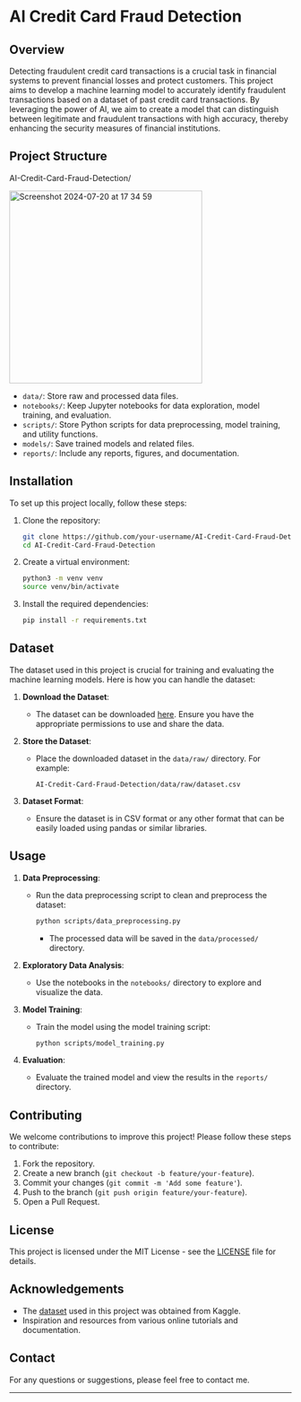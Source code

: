 # AI Credit Card Fraud Detection

## Overview

Detecting fraudulent credit card transactions is a crucial task in financial systems to prevent financial losses and protect customers. This project aims to develop a machine learning model to accurately identify fraudulent transactions based on a dataset of past credit card transactions. By leveraging the power of AI, we aim to create a model that can distinguish between legitimate and fraudulent transactions with high accuracy, thereby enhancing the security measures of financial institutions.

## Project Structure
AI-Credit-Card-Fraud-Detection/

<img width="344" alt="Screenshot 2024-07-20 at 17 34 59" src="https://github.com/user-attachments/assets/10dd35e8-f65a-48fe-8dfe-5434c2d745fa">

- `data/`: Store raw and processed data files.
- `notebooks/`: Keep Jupyter notebooks for data exploration, model training, and evaluation.
- `scripts/`: Store Python scripts for data preprocessing, model training, and utility functions.
- `models/`: Save trained models and related files.
- `reports/`: Include any reports, figures, and documentation.

## Installation

To set up this project locally, follow these steps:

1. Clone the repository:
    ```sh
    git clone https://github.com/your-username/AI-Credit-Card-Fraud-Detection.git
    cd AI-Credit-Card-Fraud-Detection
    ```

2. Create a virtual environment:
    ```sh
    python3 -m venv venv
    source venv/bin/activate
    ```

3. Install the required dependencies:
    ```sh
    pip install -r requirements.txt
    ```
## Dataset

The dataset used in this project is crucial for training and evaluating the machine learning models. Here is how you can handle the dataset:

1. **Download the Dataset**:
   - The dataset can be downloaded [here](https://www.kaggle.com/datasets/mlg-ulb/creditcardfraud). Ensure you have the appropriate permissions to use and share the data.

2. **Store the Dataset**:
   - Place the downloaded dataset in the `data/raw/` directory. For example:
     ```
     AI-Credit-Card-Fraud-Detection/data/raw/dataset.csv
     ```
3. **Dataset Format**:
   - Ensure the dataset is in CSV format or any other format that can be easily loaded using pandas or similar libraries.

## Usage

1. **Data Preprocessing**:
   - Run the data preprocessing script to clean and preprocess the dataset:
     ```sh
     python scripts/data_preprocessing.py
     ```
     - The processed data will be saved in the `data/processed/` directory.

2. **Exploratory Data Analysis**:
   - Use the notebooks in the `notebooks/` directory to explore and visualize the data.

3. **Model Training**:
   - Train the model using the model training script:
     ```sh
     python scripts/model_training.py
     ```

4. **Evaluation**:
   - Evaluate the trained model and view the results in the `reports/` directory.

## Contributing

We welcome contributions to improve this project! Please follow these steps to contribute:

1. Fork the repository.
2. Create a new branch (`git checkout -b feature/your-feature`).
3. Commit your changes (`git commit -m 'Add some feature'`).
4. Push to the branch (`git push origin feature/your-feature`).
5. Open a Pull Request.

## License

This project is licensed under the MIT License - see the [LICENSE](LICENSE) file for details.

## Acknowledgements

- The [dataset](https://www.kaggle.com/datasets/mlg-ulb/creditcardfraud) used in this project was obtained from Kaggle. 
- Inspiration and resources from various online tutorials and documentation.

## Contact

For any questions or suggestions, please feel free to contact me.

---
